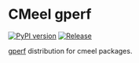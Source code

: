 # CMeel gperf

[![PyPI version](https://badge.fury.io/py/cmeel-gperf.svg)](https://pypi.org/project/cmeel-gperf)
[![Release](https://github.com/cmake-wheel/cmeel-gperf/actions/workflows/release.yml/badge.svg)](https://github.com/cmake-wheel/cmeel-gperf/actions/workflows/release.yml)

[gperf](https://www.gnu.org/software/gperf/) distribution for cmeel packages.
